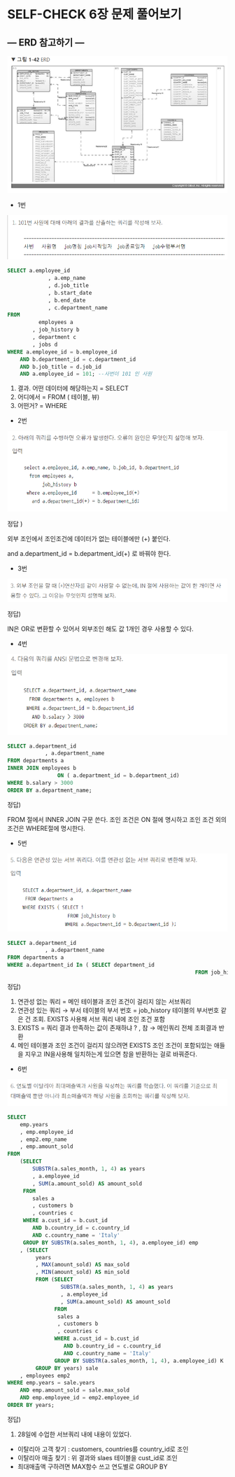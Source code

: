 # SELF-CHECK 6장 문제 풀어보기

## — ERD 참고하기 —

![Untitled](/images/SELF-CHECK_6_sql/Untitled.png)

- 1번

![Untitled](/images/SELF-CHECK_6_sql/Untitled%201.png)

```sql
SELECT a.employee_id
			 , a.emp_name
			 , d.job_title
			 , b.start_date
			 , b.end_date
			 , c.department_name
FROM
		  employees a
		, job_history b
		, department c
		, jobs d
WHERE a.employee_id = b.employee_id
	AND b.department_id = c.department_id
	AND b.job_title = d.job_id
	AND a.employee_id = 101; --사번이 101 인 사원
```

1. 결과. 어떤 데이터에 해당하는지 = SELECT
2. 어디에서 = FROM ( 테이블, 뷰)
3. 어떤거? = WHERE

- 2번

![Untitled](/images/SELF-CHECK_6_sql/Untitled%202.png)

정답 )

외부 조인에서 조인조건에 데이터가 없는 테이블에만 (+) 붙인다.

and a.department_id = b.department_id(+) 로 바꿔야 한다.

- 3번

![Untitled](/images/SELF-CHECK_6_sql/Untitled%203.png)

정답)

IN은 OR로 변환할 수 있어서 외부조인 해도 값 1개인 경우 사용할 수 있다.

- 4번

![Untitled](/images/SELF-CHECK_6_sql/Untitled%204.png)

```sql
SELECT a.department_id
			, a.department_name
FROM departments a
INNER JOIN employees b
				ON ( a.department_id = b.department_id)
WHERE b.salary > 3000
ORDER BY a.department_name;

```

정답)

FROM 절에서 INNER JOIN 구문 쓴다. 조인 조건은 ON 절에 명시하고 조인 조건 외의 조건은 WHERE절에 명시한다.

- 5번

![Untitled](/images/SELF-CHECK_6_sql/Untitled%205.png)

```sql
SELECT a.department_id
			, a.department_name
FROM departments a
WHERE a.department_id In ( SELECT department_id
															FROM job_history );
```

정답)

1. 연관성 없는 쿼리 = 메인 테이블과 조인 조건이 걸리지 않는 서브쿼리
2. 연관성 있는 쿼리 → 부서 테이블의 부서 번호 = job_history 테이블의 부서번호 같은 건 조회. EXISTS 사용해 서브 쿼리 내에 조인 조건 포함
3. EXISTS = 쿼리 결과 만족하는 값이 존재하냐 ? , 참 → 메인쿼리 전체 조회결과 반환
4. 메인 테이블과 조인 조건이 걸리지 않으려면 EXISTS 조인 조건이 포함되있는 애들을 지우고 IN을사용해 일치하는게 있으면 참을 반환하는 걸로 바꿔준다.

- 6번

![Untitled](/images/SELF-CHECK_6_sql/Untitled%206.png)

```sql
SELECT 
    emp.years
    , emp.employee_id
    , emp2.emp_name
    , emp.amount_sold
FROM 
    (SELECT 
        SUBSTR(a.sales_month, 1, 4) as years
        , a.employee_id
        , SUM(a.amount_sold) AS amount_sold
     FROM 
        sales a
        , customers b 
        , countries c 
     WHERE a.cust_id = b.cust_id
        AND b.country_id = c.country_id 
        AND c.country_name = 'Italy' 
     GROUP BY SUBSTR(a.sales_month, 1, 4), a.employee_id) emp
    , (SELECT 
         years
         , MAX(amount_sold) AS max_sold
         , MIN(amount_sold) AS min_sold
         FROM (SELECT 
                 SUBSTR(a.sales_month, 1, 4) as years
                 , a.employee_id
                 , SUM(a.amount_sold) AS amount_sold
               FROM 
                sales a
                , customers b 
                , countries c 
               WHERE a.cust_id = b.cust_id
                  AND b.country_id = c.country_id 
                  AND c.country_name = 'Italy' 
               GROUP BY SUBSTR(a.sales_month, 1, 4), a.employee_id) K 
         GROUP BY years) sale
    , employees emp2
WHERE emp.years = sale.years
    AND emp.amount_sold = sale.max_sold
    AND emp.employee_id = emp2.employee_id
ORDER BY years;
```

정답)

1. 28일에 수업한 서브쿼리 내에 내용이 있었다.
- 이탈리아 고객 찾기 : customers, countries를 country_id로 조인
- 이탈리아 매출 찾기 : 위 결과와 slaes 테이블을 cust_id로 조인
- 최대매출액 구하려면 MAX함수 쓰고 연도별로 GROUP BY